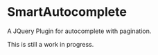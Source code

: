 # SmartAutocomplete
A JQuery Plugin for autocomplete with pagination.

This is still a work in progress.
